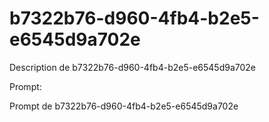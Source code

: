 # b7322b76-d960-4fb4-b2e5-e6545d9a702e

Description de b7322b76-d960-4fb4-b2e5-e6545d9a702e

Prompt:

Prompt de b7322b76-d960-4fb4-b2e5-e6545d9a702e